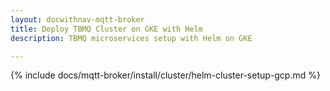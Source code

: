 ```yaml
---
layout: docwithnav-mqtt-broker
title: Deploy TBMQ Cluster on GKE with Helm
description: TBMQ microservices setup with Helm on GKE

---
```


{% include docs/mqtt-broker/install/cluster/helm-cluster-setup-gcp.md %}